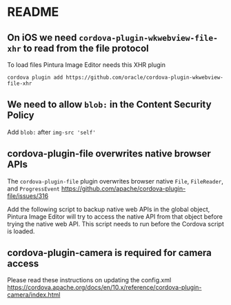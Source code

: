 # README

## On iOS we need `cordova-plugin-wkwebview-file-xhr` to read from the file protocol

To load files Pintura Image Editor needs this XHR plugin

`cordova plugin add https://github.com/oracle/cordova-plugin-wkwebview-file-xhr`

## We need to allow `blob:` in the Content Security Policy

Add `blob:` after `img-src 'self'`

<meta
    http-equiv="Content-Security-Policy"
    content="default-src 'self' data: gap: https://ssl.gstatic.com 'unsafe-eval'; style-src 'self' 'unsafe-inline'; media-src *; img-src 'self' blob: data: content:;"
/>

## cordova-plugin-file overwrites native browser APIs

The `cordova-plugin-file` plugin overwrites browser native `File`, `FileReader`, and `ProgressEvent`
https://github.com/apache/cordova-plugin-file/issues/316

Add the following script to backup native web APIs in the global object, Pintura Image Editor will try to access the native API from that object before trying the native web API. This script needs to run before the Cordova script is loaded.

<script src="js/pqina-backup-webapi.js"></script>

## cordova-plugin-camera is required for camera access

Please read these instructions on updating the config.xml
https://cordova.apache.org/docs/en/10.x/reference/cordova-plugin-camera/index.html
